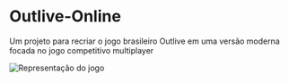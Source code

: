 # Outlive-Online
Um projeto para recriar o jogo brasileiro Outlive em uma versão moderna focada no jogo competitivo multiplayer

![Representação do jogo]("Tela.png")